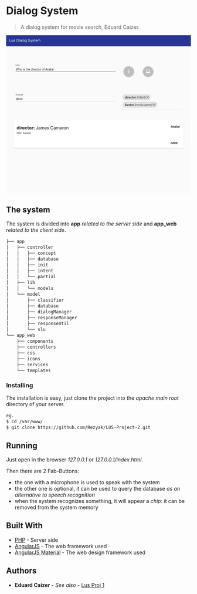 # Dialog System
> A dialog system for movie search, Eduard Caizer.

![](header.png)

## The system
The system is divided into **app** *related to the server side* and **app_web** *related to the client side*.

```
├── app
│   ├── controller
│   │   ├── concept
│   │   ├── database
│   │   ├── init
│   │   ├── intent
│   │   └── partial
│   ├── lib
│   │   └── models
│   └── model
│       ├── classifier
│       ├── database
│       ├── dialogManager
│       ├── responseManager
│       ├── responseUtil
│       └── slu
└── app_web
    ├── components
    ├── controllers
    ├── css
    ├── icons
    ├── services
    └── templates
```
### Installing
The installation is easy, just clone the project into the *apache main root* directory of your server.

```
eg. 
$ cd /var/www/
$ git clone https://github.com/Rezyak/LUS-Project-2.git

```

## Running
Just open in the browser *127.0.0.1* or *127.0.0.1/index.html*.

Then there are 2 Fab-Buttons:
* the one with a microphone is used to speak with the system
* the other one is optional, it can be used to query the database *as an alternative to speech recognition*
* when the system recognizes something, it will appear a *chip*: it can be removed from the system memory

## Built With

* [PHP](php.net) - Server side
* [AngularJS](https://angularjs.org/) - The web framework used
* [AngularJS Material](https://material.angularjs.org/latest/) - The web design framework used

## Authors

* **Eduard Caizer** - *See also* - [Lus Proj 1](https://github.com/Rezyak/LUS-Project-1)
